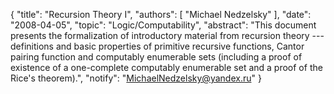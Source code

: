 {
    "title": "Recursion Theory I",
    "authors": [
        "Michael Nedzelsky"
    ],
    "date": "2008-04-05",
    "topic": "Logic/Computability",
    "abstract": "This document presents the formalization of introductory material from  recursion theory --- definitions and basic properties of primitive recursive  functions, Cantor pairing function and computably enumerable sets  (including a proof of existence of a one-complete computably enumerable set  and a proof of the Rice's theorem).",
    "notify": "MichaelNedzelsky@yandex.ru"
}